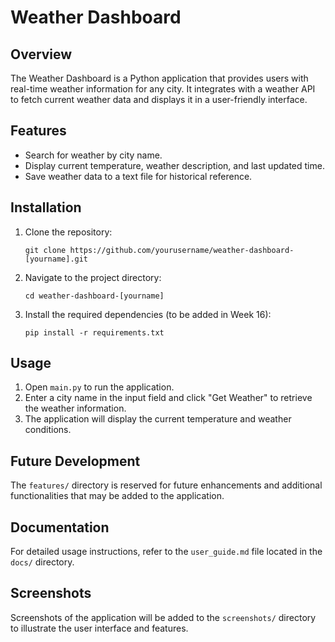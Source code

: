 # Weather Dashboard

## Overview
The Weather Dashboard is a Python application that provides users with real-time weather information for any city. It integrates with a weather API to fetch current weather data and displays it in a user-friendly interface.

## Features
- Search for weather by city name.
- Display current temperature, weather description, and last updated time.
- Save weather data to a text file for historical reference.

## Installation
1. Clone the repository:
   ```
   git clone https://github.com/yourusername/weather-dashboard-[yourname].git
   ```
2. Navigate to the project directory:
   ```
   cd weather-dashboard-[yourname]
   ```
3. Install the required dependencies (to be added in Week 16):
   ```
   pip install -r requirements.txt
   ```

## Usage
1. Open `main.py` to run the application.
2. Enter a city name in the input field and click "Get Weather" to retrieve the weather information.
3. The application will display the current temperature and weather conditions.

## Future Development
The `features/` directory is reserved for future enhancements and additional functionalities that may be added to the application.

## Documentation
For detailed usage instructions, refer to the `user_guide.md` file located in the `docs/` directory.

## Screenshots
Screenshots of the application will be added to the `screenshots/` directory to illustrate the user interface and features.